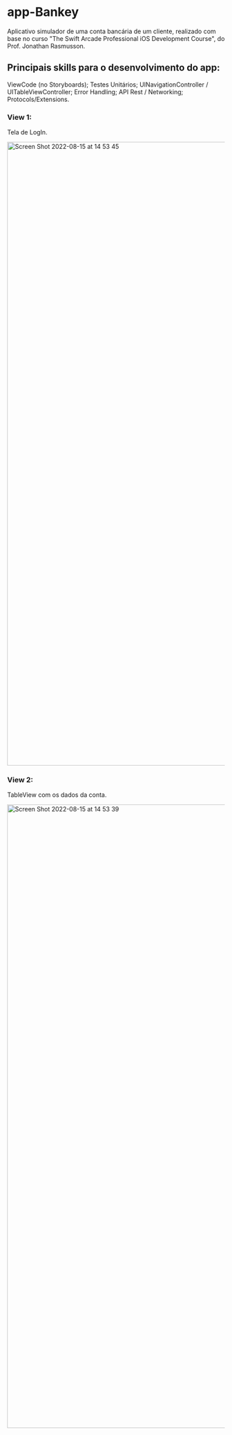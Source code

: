 # app-Bankey
Aplicativo simulador de uma conta bancária de um cliente, realizado com base no curso "The Swift Arcade Professional iOS Development Course", do Prof. Jonathan Rasmusson.

## Principais skills para o desenvolvimento do app:
ViewCode (no Storyboards); 
Testes Unitários;
UINavigationController / UITableViewController;
Error Handling;
API Rest / Networking;
Protocols/Extensions.

### View 1:
Tela de LogIn.

<img width="1440" alt="Screen Shot 2022-08-15 at 14 53 45" src="https://user-images.githubusercontent.com/102806228/184689673-ed7239f6-95fd-4283-bb39-614b0f1bdffd.png">

### View 2:
TableView com os dados da conta.

<img width="1440" alt="Screen Shot 2022-08-15 at 14 53 39" src="https://user-images.githubusercontent.com/102806228/184689701-12a4ccc7-da16-4836-8b78-6c538dafc47f.png">


